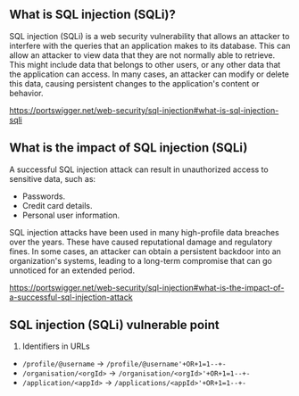 ## What is SQL injection (SQLi)?
SQL injection (SQLi) is a web security vulnerability that allows an attacker to interfere with the queries that an application makes to its database. This can allow an attacker to view data that they are not normally able to retrieve. This might include data that belongs to other users, or any other data that the application can access. In many cases, an attacker can modify or delete this data, causing persistent changes to the application's content or behavior.

https://portswigger.net/web-security/sql-injection#what-is-sql-injection-sqli

## What is the impact of SQL injection (SQLi)
A successful SQL injection attack can result in unauthorized access to sensitive data, such as:

- Passwords.
- Credit card details.
- Personal user information.

SQL injection attacks have been used in many high-profile data breaches over the years. These have caused reputational damage and regulatory fines. In some cases, an attacker can obtain a persistent backdoor into an organization's systems, leading to a long-term compromise that can go unnoticed for an extended period.

https://portswigger.net/web-security/sql-injection#what-is-the-impact-of-a-successful-sql-injection-attack

## SQL injection (SQLi) vulnerable point
1. Identifiers in URLs
- `/profile/@username` → `/profile/@username'+OR+1=1--+-`
- `/organisation/<orgId>` → `/organisation/<orgId>'+OR+1=1--+-`
- `/application/<appId>` → `/applications/<appId>'+OR+1=1--+-`
